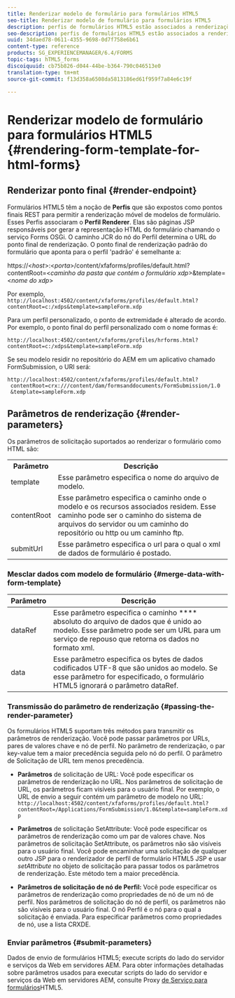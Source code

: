 ```yaml
---
title: Renderizar modelo de formulário para formulários HTML5
seo-title: Renderizar modelo de formulário para formulários HTML5
description: perfis de formulários HTML5 estão associados a renderizações de perfis. Renderizações de Perfil são páginas JSP responsáveis por gerar representação HTML do formulário chamando o serviço OSGi do Forms.
seo-description: perfis de formulários HTML5 estão associados a renderizações de perfis. Renderizações de Perfil são páginas JSP responsáveis por gerar representação HTML do formulário chamando o serviço OSGi do Forms.
uuid: 34daed78-0611-4355-9698-0d7f758e6b61
content-type: reference
products: SG_EXPERIENCEMANAGER/6.4/FORMS
topic-tags: hTML5_forms
discoiquuid: cb75b826-d044-44be-b364-790c046513e0
translation-type: tm+mt
source-git-commit: f13d358a6508da5813186ed61f959f7a84e6c19f

---
```



# Renderizar modelo de formulário para formulários HTML5 {#rendering-form-template-for-html-forms}

## Renderizar ponto final {#render-endpoint}

Formulários HTML5 têm a noção de **Perfis** que são expostos como pontos finais REST para permitir a renderização móvel de modelos de formulário. Esses Perfis associaram o **Perfil Renderer**. Elas são páginas JSP responsáveis por gerar a representação HTML do formulário chamando o serviço Forms OSGi. O caminho JCR do nó do Perfil determina o URL do ponto final de renderização. O ponto final de renderização padrão do formulário que aponta para o perfil &#39;padrão&#39; é semelhante a:

https://&lt;*host*>:&lt;*porta*>/content/xfaforms/profiles/default.html?contentRoot=&lt;*caminho da pasta que contém o formulário xdp*>&amp;template=&lt;*nome do xdp*>

Por exemplo, `http://localhost:4502/content/xfaforms/profiles/default.html?contentRoot=c:/xdps&template=sampleForm.xdp`

Para um perfil personalizado, o ponto de extremidade é alterado de acordo. Por exemplo, o ponto final do perfil personalizado com o nome formas é:

`http://localhost:4502/content/xfaforms/profiles/hrforms.html?contentRoot=c:/xdps&template=sampleForm.xdp`

Se seu modelo residir no repositório do AEM em um aplicativo chamado FormSubmission, o URI será:

```
http://localhost:4502/content/xfaforms/profiles/default.html?
 contentRoot=crx:///content/dam/formsanddocuments/FormSubmission/1.0
 &template=sampleForm.xdp
```

## Parâmetros de renderização {#render-parameters}

Os parâmetros de solicitação suportados ao renderizar o formulário como HTML são:

<table> 
 <tbody> 
  <tr> 
   <th><strong>Parâmetro </strong></th> 
   <th><strong>Descrição</strong></th> 
  </tr> 
  <tr> 
   <td>template<br /> </td> 
   <td>Esse parâmetro especifica o nome do arquivo de modelo.<br /> </td> 
  </tr> 
  <tr> 
   <td>contentRoot<br /> </td> 
   <td>Esse parâmetro especifica o caminho onde o modelo e os recursos associados residem. Esse caminho pode ser o caminho do sistema de arquivos do servidor ou um caminho do repositório ou http ou um caminho ftp.<br /> </td> 
  </tr> 
  <tr> 
   <td>submitUrl<br /> </td> 
   <td>Esse parâmetro especifica o url para o qual o xml de dados de formulário é postado.<br /> </td> 
  </tr> 
 </tbody> 
</table>

### Mesclar dados com modelo de formulário {#merge-data-with-form-template}

| Parâmetro | Descrição |
|---|---|
| dataRef | Esse parâmetro especifica o caminho **** absoluto do arquivo de dados que é unido ao modelo. Esse parâmetro pode ser um URL para um serviço de repouso que retorna os dados no formato xml. |
| data | Esse parâmetro especifica os bytes de dados codificados UTF-8 que são unidos ao modelo. Se esse parâmetro for especificado, o formulário HTML5 ignorará o parâmetro dataRef. |

### Transmissão do parâmetro de renderização {#passing-the-render-parameter}

Os formulários HTML5 suportam três métodos para transmitir os parâmetros de renderização. Você pode passar parâmetros por URLs, pares de valores chave e nó de perfil. No parâmetro de renderização, o par key-value tem a maior precedência seguida pelo nó do perfil. O parâmetro de Solicitação de URL tem menos precedência.

* **Parâmetros** de solicitação de URL: Você pode especificar os parâmetros de renderização no URL. Nos parâmetros de solicitação de URL, os parâmetros ficam visíveis para o usuário final. Por exemplo, o URL de envio a seguir contém um parâmetro de modelo no URL: `http://localhost:4502/content/xfaforms/profiles/default.html?contentRoot=/Applications/FormSubmission/1.0&template=sampleForm.xdp`

* **Parâmetros** de solicitação SetAttribute: Você pode especificar os parâmetros de renderização como um par de valores chave. Nos parâmetros de solicitação SetAttribute, os parâmetros não são visíveis para o usuário final. Você pode encaminhar uma solicitação de qualquer outro JSP para o renderizador de perfil de formulário HTML5 JSP e usar *setAttribute* no objeto de solicitação para passar todos os parâmetros de renderização. Este método tem a maior precedência.

* **Parâmetros de solicitação de nó de Perfil:** Você pode especificar os parâmetros de renderização como propriedades de nó de um nó de perfil. Nos parâmetros de solicitação do nó de perfil, os parâmetros não são visíveis para o usuário final. O nó Perfil é o nó para o qual a solicitação é enviada. Para especificar parâmetros como propriedades de nó, use a lista CRXDE.

### Enviar parâmetros {#submit-parameters}

Dados de envio de formulários HTML5; execute scripts do lado do servidor e serviços da Web em servidores AEM. Para obter informações detalhadas sobre parâmetros usados para executar scripts do lado do servidor e serviços da Web em servidores AEM, consulte Proxy [de Serviço para formulários](/help/forms/using/service-proxy.md)HTML5.
